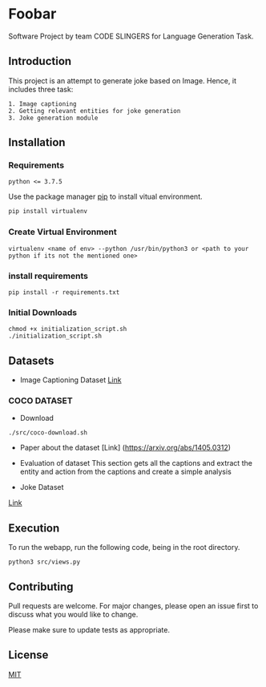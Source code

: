 # Foobar

Software Project by team CODE SLINGERS for Language Generation Task.

## Introduction
This project is an attempt to generate joke based on Image. Hence, it includes three task:

    1. Image captioning
    2. Getting relevant entities for joke generation
    3. Joke generation module


## Installation
### Requirements
    python <= 3.7.5

Use the package manager [pip](https://pip.pypa.io/en/stable/) to install vitual environment.

```bash
pip install virtualenv
```

### Create Virtual Environment

```
virtualenv <name of env> --python /usr/bin/python3 or <path to your python if its not the mentioned one>

```

### install requirements

```
pip install -r requirements.txt

```

### Initial Downloads

```
chmod +x initialization_script.sh
./initialization_script.sh

```


## Datasets

- Image Captioning Dataset
[Link](https://paperswithcode.com/datasets)

### COCO DATASET
- Download

```
./src/coco-download.sh

```
- Paper about the dataset
[Link] (https://arxiv.org/abs/1405.0312)

- Evaluation of dataset
This section gets all the captions and extract the entity and action from the captions and create a simple analysis

- Joke Dataset

 [Link](https://www.kaggle.com/abhinavmoudgil95/short-jokes)


## Execution
To run the webapp, run the following code, being in the root directory.

```
python3 src/views.py

```

## Contributing
Pull requests are welcome. For major changes, please open an issue first to discuss what you would like to change.

Please make sure to update tests as appropriate.

## License
[MIT](https://choosealicense.com/licenses/mit/)
